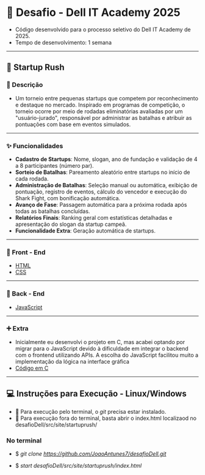 # 📝 Desafio - Dell IT Academy 2025
- Código desenvolvido para o processo seletivo do Dell IT Academy de 2025.
- Tempo de desenvolvimento: 1 semana
---

## 🏁 Startup Rush
### 📄 Descrição
- Um torneio entre pequenas startups que competem por reconhecimento e destaque no mercado. Inspirado em programas de competição, o torneio ocorre por meio de rodadas eliminatórias avaliadas por um "usuário-jurado", responsável por administrar as batalhas e atribuir as pontuações com base em eventos simulados.
---

### ✨ Funcionalidades
- **Cadastro de Startups**: Nome, slogan, ano de fundação e validação de 4 a 8 participantes (número par).
- **Sorteio de Batalhas**: Pareamento aleatório entre startups no início de cada rodada.
- **Administração de Batalhas**: Seleção manual ou automática, exibição de pontuação, registro de eventos, cálculo do vencedor e execução do Shark Fight, com bonificação automática.
- **Avanço de Fase**: Passagem automática para a próxima rodada após todas as batalhas concluídas.
- **Relatórios Finais**: Ranking geral com estatísticas detalhadas e apresentação do slogan da startup campeã.
- **Funcionalidade Extra**: Geração automática de startups.
---

### 🎨 Front - End
- [HTML](/src/site/startuprush/) 
- [CSS](/src/css/)
---

### 🧩 Back - End
- [JavaScript](/src/site/startuprush/startuprush.js/)
---

### ➕ Extra
- Inicialmente eu desenvolvi o projeto em C, mas acabei optando por migrar para o 
JavaScript devido à dificuldade em integrar o backend com o frontend utilizando APIs. A 
escolha do JavaScript facilitou muito a implementação da lógica na interface gráfica
- [Código em C](/src/c/startuprush.c/)
---

## 💻 Instruções para Execução - Linux/Windows
- 🛑 Para execução pelo terminal, o *git* precisa estar instalado.
- 🛑 Para execução fora do terminal, basta abrir o index.html localizaod no desafioDell/src/site/startuprush/

### No terminal
- $ *git clone https://github.com/JoaoAntunes7/desafioDell.git*

- $ *start desafioDell/src/site/startuprush/index.html*
